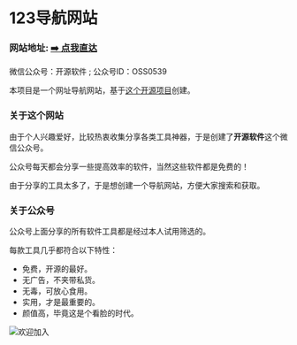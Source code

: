 123导航网站
===
### 网站地址: [➡️ 点我直达](https://123daohang.github.io/)

微信公众号：开源软件 ; 公众号ID：OSS0539

本项目是一个网址导航网站，基于[这个开源项目](https://github.com/WebStackPage/WebStackPage.github.io)创建。

### 关于这个网站

由于个人兴趣爱好，比较热衷收集分享各类工具神器，于是创建了**开源软件**这个微信公众号。

公众号每天都会分享一些提高效率的软件，当然这些软件都是免费的！

由于分享的工具太多了，于是想创建一个导航网站，方便大家搜索和获取。

### 关于公众号

公众号上面分享的所有软件工具都是经过本人试用筛选的。

每款工具几乎都符合以下特性：

- 免费，开源的最好。
- 无广告，不夹带私货。
- 无毒，可放心食用。
- 实用，才是最重要的。
- 颜值高，毕竟这是个看脸的时代。


![欢迎加入](https://mmbiz.qpic.cn/mmbiz_png/r8emXAtHbZFe7yjx2CqiaRDBPRkbxnmrmCC82Sib48VzicQhJUBicjqRLf0PPlsh3ibKxzMnNnpupblRrTKDo3gHE9g/640?wx_fmt=jpeg&tp=webp&wxfrom=5&wx_lazy=1&wx_co=1)


